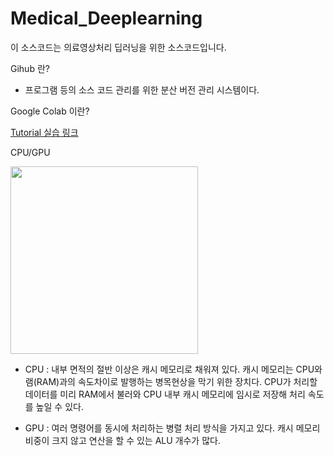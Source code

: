 # Medical_Deeplearning

이 소스코드는 의료영상처리 딥러닝을 위한 소스코드입니다.

Gihub 란?
* 프로그램 등의 소스 코드 관리를 위한 분산 버전 관리 시스템이다.

Google Colab 이란?

[Tutorial 실습 링크](https://colab.research.google.com/github/Yonsei-MILab/Medical_Deeplearning/blob/master/CNN_VGG(Cifar10).ipynb)

CPU/GPU

<img src="https://user-images.githubusercontent.com/35986429/61581719-c3184780-ab5c-11e9-8d98-ffaa6e526e01.JPG" width="300" height="300">

* CPU : 내부 면적의 절반 이상은 캐시 메모리로 채워져 있다. 캐시 메모리는 CPU와 램(RAM)과의 속도차이로 발행하는 병목현상을 막기 위한 장치다. CPU가 처리할 데이터를 미리 RAM에서 불러와 CPU 내부 캐시 메모리에 임시로 저장해 처리 속도를 높일 수 있다.

* GPU :  여러 명령어를 동시에 처리하는 병렬 처리 방식을 가지고 있다. 캐시 메모리 비중이 크지 않고 연산을 할 수 있는 ALU 개수가 많다.
